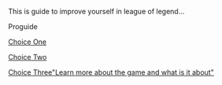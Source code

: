 This is guide to improve yourself in league of legend...

Proguide

[Choice One](Jungle.md)

[Choice Two](Mid.md)

[Choice Three"Learn more about the game and what is it about"](Lol.md)

